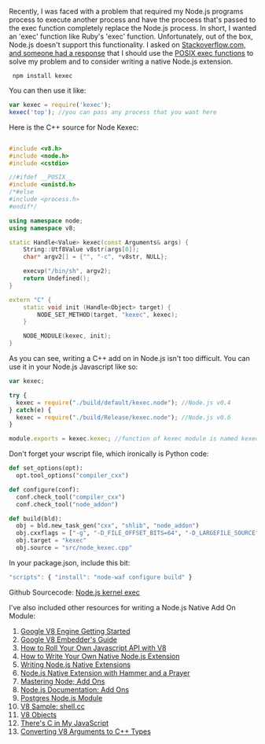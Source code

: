 <!--
author: JP Richardson
publish: Mon Dec 05 2011 02:14:55 GMT-0600 (CST)
status: publish
type: post
link: https://procbits.wordpress.com/2011/12/04/node-js-exec-like-ruby-exec-and-writing-a-node-js-native-add-on-module/
tags: JavaScript, Node.js
slug: 2011/12/04/node-js-exec-like-ruby-exec-and-writing-a-node-js-native-add-on-module
title: Node.js Exec Like Ruby Exec and Writing a Node.js Native Add On Module
-->



Recently, I was faced with a problem that required my Node.js programs
process to execute another process and have the procoess that's passed
to the exec function completely replace the Node.js process. In short, I
wanted an 'exec' function like Ruby's 'exec' function. Unfortunately,
out of the box, Node.js doesn't support this functionality. I asked on
[Stackoverflow.com, and someone had a
response](http://stackoverflow.com/questions/8362181/like-ruby-exec-but-for-node-js)
that I should use the [POSIX exec
functions](http://linux.die.net/man/3/exec) to solve my problem and to
consider writing a native Node.js extension.

` npm install kexec`

You can then use it like:

```javascript
var kexec = require('kexec');
kexec('top'); //you can pass any process that you want here
```

Here is the C++ source for Node Kexec:

```cpp

#include <v8.h>
#include <node.h>
#include <cstdio>

//#ifdef __POSIX__
#include <unistd.h>
/*#else
#include <process.h>
#endif*/

using namespace node;
using namespace v8;

static Handle<Value> kexec(const Arguments& args) {
    String::Utf8Value v8str(args[0]);
    char* argv2[] = {"", "-c", *v8str, NULL};

    execvp("/bin/sh", argv2);      
    return Undefined();
}

extern "C" {
    static void init (Handle<Object> target) {
        NODE_SET_METHOD(target, "kexec", kexec);
    }

    NODE_MODULE(kexec, init);
}
```

As you can see, writing a C++ add on in Node.js isn't too difficult. You
can use it in your Node.js Javascript like so:

```javascript
var kexec;

try {
  kexec = require("./build/default/kexec.node"); //Node.js v0.4
} catch(e) {
  kexec = require("./build/Release/kexec.node"); //Node.js v0.6
}

module.exports = kexec.kexec; //function of kexec module is named kexec
```

Don't forget your wscript file, which ironically is Python code:

```python
def set_options(opt):
  opt.tool_options("compiler_cxx")

def configure(conf):
  conf.check_tool("compiler_cxx")
  conf.check_tool("node_addon")

def build(bld):
  obj = bld.new_task_gen("cxx", "shlib", "node_addon") 
  obj.cxxflags = ["-g", "-D_FILE_OFFSET_BITS=64", "-D_LARGEFILE_SOURCE","-Wall"]
  obj.target = "kexec"
  obj.source = "src/node_kexec.cpp"
```

In your package.json, include this bit:

```javascript
"scripts": { "install": "node-waf configure build" }
```

Github Sourcecode: [Node.js kernel
exec](https://github.com/jprichardson/node-kexec)

I've also included other resources for writing a Node.js Native Add On
Module:

1.  [Google V8 Engine Getting
    Started](http://code.google.com/apis/v8/get_started.html)
2.  [Google V8 Embedder's
    Guide](http://code.google.com/apis/v8/embed.html)
3.  [How to Roll Your Own Javascript API with
    V8](http://syskall.com/how-to-roll-out-your-own-javascript-api-with)
4.  [How to Write Your Own Native Node.js
    Extension](http://syskall.com/how-to-write-your-own-native-nodejs-extension)
5.  [Writing Node.js Native
    Extensions](https://www.cloudkick.com/blog/2010/aug/23/writing-nodejs-native-extensions/)
6.  [Node.js Native Extension with Hammer and a
    Prayer](http://odoe.net/blog/?p=168)
7.  [Mastering Node; Add
    Ons](http://www.ipreferjim.com/2011/04/node-js-mastering-node-excerpt-addons/)
8.  [Node.js Documentation: Add
    Ons](http://nodejs.org/docs/v0.6.4/api/addons.html)
9.  [Postgres Node.js Module](https://github.com/ry/node_postgres)
10. [V8 Sample:
    shell.cc](http://v8.googlecode.com/svn/trunk/samples/shell.cc)
11. [V8
    Objects](http://create.tpsitulsa.com/blog/2009/01/29/v8-objects/)
12. [There's C in My
    JavaScript](http://nikhilm.bitbucket.org/articles/c_in_my_javascript/c_in_javascript_part_2.html)
13. [Converting V8 Arguments to C++
    Types](http://stackoverflow.com/questions/7476145/converting-from-v8arguments-to-c-types)


